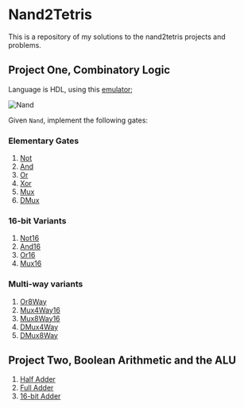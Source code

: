 # Nand2Tetris

This is a repository of my solutions to the nand2tetris projects and problems.

## Project One, Combinatory Logic

Language is HDL, using this [emulator](https://nand2tetris.github.io/web-ide/chip/);

![Nand](https://imgur.com/BiGveR4.png)

Given `Nand`, implement the following gates:

### Elementary Gates

1. [Not](./project-1/Not.hdl)
2. [And](./project-1/And.hdl)
3. [Or](./project-1/Or.hdl)
4. [Xor](./project-1/Xor.hdl)
5. [Mux](./project-1/Mux.hdl)
6. [DMux](./project-1/DMux.hdl)

### 16-bit Variants

1. [Not16](./project-1/Not16.hdl)
2. [And16](./project-1/And16.hdl)
3. [Or16](./project-1/Or16.hdl)
4. [Mux16](./project-1/Mux16.hdl)

### Multi-way variants

1. [Or8Way](./project-1/Or8Way.hdl)
2. [Mux4Way16](./project-1/Mux4Way16.hdl)
3. [Mux8Way16](./project-1/Mux8Way16.hdl)
4. [DMux4Way](./project-1/DMux4Way.hdl)
5. [DMux8Way](./project-1/DMux8Way.hdl)

## Project Two, Boolean Arithmetic and the ALU

1. [Half Adder](./project-2/HalfAdder.hdl)
2. [Full Adder](./project-2/FullAdder.hdl)
3. [16-bit Adder](./project-2/Add16.hdl)
